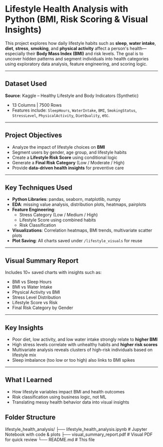 # Lifestyle Health Analysis with Python (BMI, Risk Scoring & Visual Insights)

This project explores how daily lifestyle habits such as **sleep**, **water intake**, **diet**, **stress**, **smoking**, and **physical activity** affect a person's health—especially their **Body Mass Index (BMI)** and risk levels. The goal is to uncover hidden patterns and segment individuals into health categories using exploratory data analysis, feature engineering, and scoring logic.

---

##  Dataset Used

**Source**: Kaggle – Healthy Lifestyle and Body Indicators (Synthetic)

- 13 Columns | 7500 Rows  
- Features include: `SleepHours`, `WaterIntake`, `BMI`, `SmokingStatus`, `StressLevel`, `PhysicalActivity`, `DietQuality`, etc.

---

##  Project Objectives

- Analyze the impact of lifestyle choices on **BMI**
- Segment users by gender, age group, and lifestyle habits
- Create a **Lifestyle Risk Score** using conditional logic
- Generate a **Final Risk Category** (Low / Moderate / High)
- Provide **data-driven health insights** for preventive care

---

##  Key Techniques Used

- **Python Libraries**: pandas, seaborn, matplotlib, numpy
- **EDA**: missing value analysis, distribution plots, heatmaps, pairplots
- **Feature Engineering**:
  - Stress Category (Low / Medium / High)
  - Lifestyle Score using combined habits
  - Risk Classification
- **Visualizations**: Correlation heatmaps, BMI trends, multivariate scatter plots
- **Plot Saving**: All charts saved under `/lifestyle_visuals` for reuse

---

##  Visual Summary Report

Includes 10+ saved charts with insights such as:

- BMI vs Sleep Hours
- BMI vs Water Intake
- Physical Activity vs BMI
- Stress Level Distribution
- Lifestyle Score vs Risk
- Final Risk Category by Gender

---

##  Key Insights

- Poor diet, low activity, and low water intake strongly relate to **higher BMI**
- High stress levels correlate with unhealthy habits and **higher risk scores**
- Multivariate analysis reveals clusters of high-risk individuals based on lifestyle mix
- Sleep imbalance (too low or too high) also links to BMI spikes

---
##  What I Learned
- How lifestyle variables impact BMI and health outcomes
- Risk classification using business logic, not ML
- Translating messy health behavior data into visual insights


##  Folder Structure
lifestyle_health_analysis/
├── lifestyle_health_analysis.ipynb # Jupyter Notebook with code & plots
├── visual_summary_report.pdf # Visual PDF for quick review
└── README.md # This file
